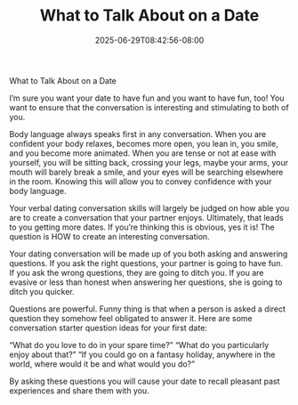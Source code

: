 ﻿---
title: "What to Talk About on a Date"
date: 2025-06-29T08:42:56-08:00
description: "Dating Women Tips for Web Success"
featured_image: "/images/Dating Women.jpg"
tags: ["Dating Women"]
---

What to Talk About on a Date


I’m sure you want your date to have fun and you want to have fun, too! You want to ensure that the conversation is interesting and stimulating to both of you. 

Body language always speaks first in any conversation. When you are confident your body relaxes, becomes more open, you lean in, you smile, and you become more animated. When you are tense or not at ease with yourself, you will be sitting back, crossing your legs, maybe your arms, your mouth will barely break a smile, and your eyes will be searching elsewhere in the room. Knowing this will allow you to convey confidence with your body language. 

Your verbal dating conversation skills will largely be judged on how able you are to create a conversation that your partner enjoys. Ultimately, that leads to you getting more dates. If you’re thinking this is obvious, yes it is! The question is HOW to create an interesting conversation. 

Your dating conversation will be made up of you both asking and answering questions. If you ask the right questions, your partner is going to have fun. If you ask the wrong questions, they are going to ditch you. If you are evasive or less than honest when answering her questions, she is going to ditch you quicker.

Questions are powerful. Funny thing is that when a person is asked a direct question they somehow feel obligated to answer it. Here are some conversation starter question ideas for your first date:

“What do you love to do in your spare time?”
“What do you particularly enjoy about that?”
“If you could go on a fantasy holiday, anywhere in the world, where would it be and what would you do?”

By asking these questions you will cause your date to recall pleasant past experiences and share them with you.


